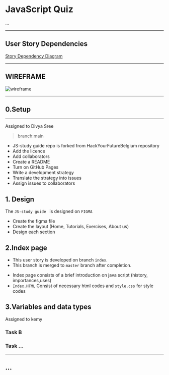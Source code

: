 # JavaScript Quiz

...

---

## User Story Dependencies

[Story Dependency Diagram](https://excalidraw.com/)

---

## WIREFRAME

![wireframe]()

---

## 0.Setup

---
Assigned to Divya Sree
> branch:main
 * JS-study guide repo is forked from HackYourFutureBelgium repository
 * Add the licence
 * Add collaborators
 * Create a README
 * Turn on GitHub Pages
 * Write a development strategy
 * Translate the strategy into issues
 * Assign issues to collaborators


## 1. Design

The `JS-study guide ` is designed on `FIGMA`
* Create the figma file
* Create the layout (Home, Tutorials, Exercises, About us)
* Design each section

## 2.Index page

- This user story is developed on branch `index`.
- This branch is merged to `master` branch after completion.
* Index page consists of a brief introduction on java script (history, importances,uses)
* `Index.HTML` Consist of necessary html codes and `style.css` for style codes

## 3.Variables and data types
Assigned to kemy


### Task B

### Task ...

---

## ...
